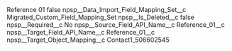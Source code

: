 <?xml version="1.0" encoding="UTF-8"?>
<CustomMetadata xmlns="http://soap.sforce.com/2006/04/metadata" xmlns:xsi="http://www.w3.org/2001/XMLSchema-instance" xmlns:xsd="http://www.w3.org/2001/XMLSchema">
    <label>Reference 01</label>
    <protected>false</protected>
    <values>
        <field>npsp__Data_Import_Field_Mapping_Set__c</field>
        <value xsi:type="xsd:string">Migrated_Custom_Field_Mapping_Set</value>
    </values>
    <values>
        <field>npsp__Is_Deleted__c</field>
        <value xsi:type="xsd:boolean">false</value>
    </values>
    <values>
        <field>npsp__Required__c</field>
        <value xsi:type="xsd:string">No</value>
    </values>
    <values>
        <field>npsp__Source_Field_API_Name__c</field>
        <value xsi:type="xsd:string">Reference_01__c</value>
    </values>
    <values>
        <field>npsp__Target_Field_API_Name__c</field>
        <value xsi:type="xsd:string">Reference_01__c</value>
    </values>
    <values>
        <field>npsp__Target_Object_Mapping__c</field>
        <value xsi:type="xsd:string">Contact1_506602545</value>
    </values>
</CustomMetadata>
